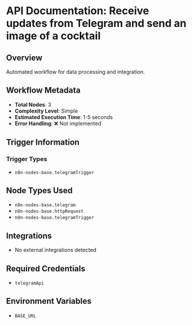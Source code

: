 # API Documentation: Receive updates from Telegram and send an image of a cocktail

## Overview
Automated workflow for data processing and integration.

## Workflow Metadata
- **Total Nodes**: 3
- **Complexity Level**: Simple
- **Estimated Execution Time**: 1-5 seconds
- **Error Handling**: ❌ Not implemented

## Trigger Information
### Trigger Types
- `n8n-nodes-base.telegramTrigger`

## Node Types Used
- `n8n-nodes-base.telegram`
- `n8n-nodes-base.httpRequest`
- `n8n-nodes-base.telegramTrigger`

## Integrations
- No external integrations detected

## Required Credentials
- `telegramApi`

## Environment Variables
- `BASE_URL`
